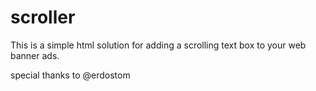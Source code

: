 scroller
========

This is a simple html solution for adding a scrolling text box to your web banner ads. 

special thanks to @erdostom
